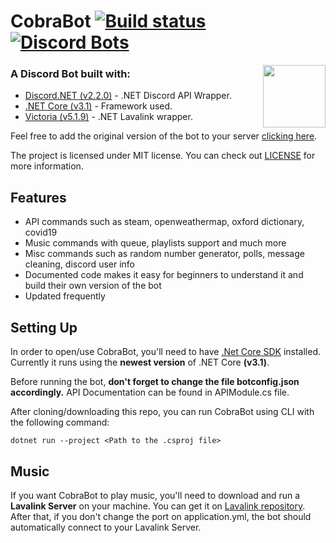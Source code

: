 # CobraBot [![Build status](https://ci.appveyor.com/api/projects/status/so5g0icditw2ngl0/branch/master?svg=true)](https://ci.appveyor.com/project/Matcheryt/cobrabot)  [![Discord Bots](https://top.gg/api/widget/status/389534436099883008.svg)](https://top.gg/bot/389534436099883008)

<img align="right" width="100" height="100" src="https://i.imgur.com/0fFn8H0.png">

### A Discord Bot built with: 
* [Discord.NET (v2.2.0)](https://github.com/RogueException/Discord.Net) - .NET Discord API Wrapper.
* [.NET Core (v3.1)](https://dotnet.microsoft.com/learn/dotnet/what-is-dotnet) - Framework used.
* [Victoria (v5.1.9)](https://github.com/Yucked/Victoria) - .NET Lavalink wrapper.

Feel free to add the original version of the bot to your server [clicking here](https://discordapp.com/api/oauth2/authorize?client_id=389534436099883008&permissions=8&redirect_uri=https://discordapp.com/&scope=bot).

The project is licensed under MIT license. You can check out <a href="https://github.com/Matcheryt/CobraBot/blob/master/LICENSE">LICENSE</a> for more information.

## Features
* API commands such as steam, openweathermap, oxford dictionary, covid19
* Music commands with queue, playlists support and much more
* Misc commands such as random number generator, polls, message cleaning, discord user info
* Documented code makes it easy for beginners to understand it and build their own version of the bot
* Updated frequently

## Setting Up
In order to open/use CobraBot, you'll need to have [.Net Core SDK](https://www.microsoft.com/net/download/windows) installed. Currently it runs using the **newest version** of .NET Core **(v3.1)**.

Before running the bot, **don't forget to change the file botconfig.json accordingly.**
API Documentation can be found in APIModule.cs file.

After cloning/downloading this repo, you can run CobraBot using CLI with the following command:
```
dotnet run --project <Path to the .csproj file>
```

## Music
If you want CobraBot to play music, you'll need to download and run a **Lavalink Server** on your machine. You can get it on [Lavalink repository](https://github.com/Frederikam/Lavalink).
After that, if you don't change the port on application.yml, the bot should automatically connect to your Lavalink Server.
